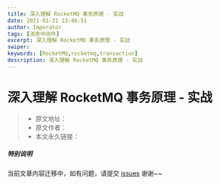 ```yaml
---
title: 深入理解 RocketMQ 事务原理 - 实战
date: 2021-01-31 13:46:51
author: Imperator
tags: [消息中间件]
excerpt: 深入理解 RocketMQ 事务原理 - 实战
swiper:
keywords: [RocketMQ,rocketmq,transaction]
description: 深入理解 RocketMQ 事务原理 - 实战
---
```


# 深入理解 RocketMQ 事务原理 - 实战

> * 原文地址：[]()
> * 原文作者：[]()
> * 本文永久链接：[]()

##### **特别说明**

当前文章内容迁移中，如有问题，请提交 [issues](https://github.com/Starrier/starrier.github.io/issues) 谢谢~~


